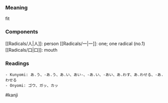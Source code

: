 ### Meaning

fit

### Components

[[Radicals/人|人]]: person [[Radicals/一|一]]: one; one radical (no.1) [[Radicals/口|口]]: mouth

### Readings

```
- Kunyomi: あ.う、-あ.う、あ.い、あい-、-あ.い、-あい、あ.わす、あ.わせる、-あ.わせる
- Onyomi: ゴウ、ガッ、カッ
```

#kanji